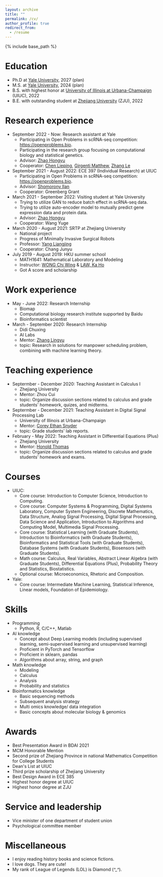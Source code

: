 ```yaml
---
layout: archive
title: ""
permalink: /cv/
author_profile: true
redirect_from:
  - /resume
---
```


{% include base_path %}

Education
======
* Ph.D at [Yale University](https://www.yale.edu/), 2027 (plan)
* M.S. at [Yale University](https://www.yale.edu/), 2024 (plan)
* B.S. with highest honor at [University of Illinois at Urbana-Champaign](https://illinois.edu) (UIUC), 2022
* B.E. with outstanding student at [Zhejiang University](https://www.zju.edu.cn/english) (ZJU), 2022

Research experience
======
* September 2022 - Now: Research assistant at Yale
  * Participating in Open Problems in scRNA-seq competition: https://openproblems.bio. 
  * Participating in the research group focusing on computational biology and statistical genetics.
  * Advisor: [Zhao Hongyu](http://zhaocenter.org)
  * Cooperator: [Chen Lieping](https://medicine.yale.edu/lab/chen/), [Girgenti Matthew](https://medicine.yale.edu/profile/matthew_girgenti/), [Zhang Le](https://medicine.yale.edu/profile/le_zhang/)
* September 2021 - August 2022: ECE 397 (Individual Research) at UIUC
  * Participating in Open Problems in scRNA-seq competition: https://openproblems.bio. 
  * Advisor: [Shomorony Ilan](http://www.ilanshomorony.com)
  * Cooperator: Greenberg Grant
* March 2021 - September 2022: Visiting student at Yale University
  * Trying to utilize GAN to reduce batch effect in scRNA-seq data.
  * Trying to utilize auto-encoder model to mutually predict gene expression data and protein data.
  * Advisor: [Zhao Hongyu](http://zhaocenter.org)
  * Cooperator: Wang Yuge
* March 2020 - August 2021: SRTP at Zhejiang University
  * National project
  * Progress of Minimally Invasive Surgical Robots
  * Professor: [Yang Liangjing](https://person.zju.edu.cn/en/ylj)
  * Cooperator: Chang Junyu
* July 2019 - August 2019: HKU summer school
  * MATH1641: Mathematical Laboratory and Modeling
  * Instructor: [WONG Chi Wing](https://hkumath.hku.hk/MathWWW/people.php?faculty.cwwong) & [LAW, Ka Ho](https://www.scifac.hku.hk/people/law-ka-ho)
  * Got A score and scholarship


Work experience
======
* May - June 2022: Research Internship
  * Biomap
  * Computational biology research institute supported by Baidu
  * Bioinformatics scientist
* March - September 2020: Research Internship
  * Didi Chuxing
  * AI Labs
  * Mentor: [Zhang Lingyu](https://www.scholat.com/zhanglingyu.en) 
  * topic: Research in solutions for manpower scheduling problem, combining with machine learning theory.
 
Teaching experience
======
* Septermber - December 2020: Teaching Assistant in Calculus I
  * Zhejiang University
  * Mentor: Zhou Cui 
  * topic: Organize discussion sections related to calculus and grade students' homework, quizes, and midterms.
* Septermber - December 2021: Teaching Assistant in Digital Signal Processing Lab
  * University of Illinois at Urbana-Champaign
  * Mentor: [Corey Ethan Snyder](https://grainger.illinois.edu/about/directory/faculty/cesnyde2)
  * topic: Grade students' lab reports.
* February - May 2022: Teaching Assistant in Differential Equations (Plus)
  * Zhejiang University
  * Mentor: [Honold Thomas](https://residential.intl.zju.edu.cn/en/content/196800)
  * topic:  Organize discussion sections related to calculus and grade students' homework and exams.
 
Courses
======
* UIUC:
  * Core course: Introduction to Computer Science, Introduction to Computing.
  * Core course: Computer Systems & Programming, Digital Systems Laboratory, Computer System Engineering, Discrete Mathematics, Data Structure, Analog Signal Processing, Digital Signal Processing, Data Science and Application, Introduction to Algorithms and Computing Model, Multimedia Signal Processing. 
  * Core course: Statistical Learning (with Graduate Students), Introduction to Bioinformatics (with Graduate Students), Bioinformatics and Statistical Tools (with Graduate Students), Database Systems (with Graduate Students), Biosensors (with Graduate Students). 
  * Math course: Calculus, Real Variables, Abstract Linear Algebra (with Graduate Students), Differential Equations (Plus), Probability Theory and Statistics, Biostatistics.
  * Optional course: Microeconomics, Rhetoric and Composition.
* Yale:
  * Core course: Intermediate Machine Learning, Statistical Inference, Linear models, Foundation of Epidemiology. 
  
Skills
======
* Programming
  * Python, R, C/C++, Matlab
* AI knowledge
  * Concept about Deep Learning models (including supervised learning, semi-supervised learning and unsupervised learning)
  * Proficient in PyTorch and Tensorflow
  * Proficient in sklearn, pandas
  * Algorithms about array, string, and graph
* Math knowledge
  * Modeling
  * Calculus
  * Analysis
  * Probability and statistics
* Bioinformatics knowledge
  * Basic sequencing methods
  * Subsequent analysis strategy
  * Multi omics knowledge/ data integration
  * Basic concepts about molecular biology & genomics

Awards
======
* Best Presentation Award in BDAI 2021
* MCM Honorable Mention
* Second prize of Zhejiang Province in national Mathematics Competition for College Students
* Dean's List at UIUC
* Third prize scholarship of Zhejiang University
* Best Design Award in ECE 385
* Highest honor degree at UIUC
* Highest honor degree at ZJU

  
Service and leadership
======
* Vice minister of one department of student union
* Psychological committee member

Miscellaneous
======
* I enjoy reading history books and science fictions.
* I love dogs. They are cute!
* My rank of League of Legends (LOL) is Diamond (*^_^*).

<!--
Publications
======
-->
<!--
  <ul>{% for post in site.publications %}
    {% include archive-single-cv.html %}
  {% endfor %}</ul>
-->
<!--
* Liu Tianyu, Zhang Lingyu. Apply Artificial Neural Network to Solving Manpower Scheduling Problem. PAKDD, 2020. (Under Review) 
* Zhang Lingyu, Liu Tianyu, Wang Yunhai. An Intelligent Model for Solving Manpower Scheduling Problems. PAKDD, 2020. (Under Review)
-->

<!--
Talks
======
  <ul>{% for post in site.talks %}
    //{% include archive-single-talk-cv.html %}
  //{% endfor %}</ul>
  In process 
Teaching
======
  //<ul>{% for post in site.teaching %}
    //{% include archive-single-cv.html %}
  //{% endfor %}</ul>
  In process
-->


